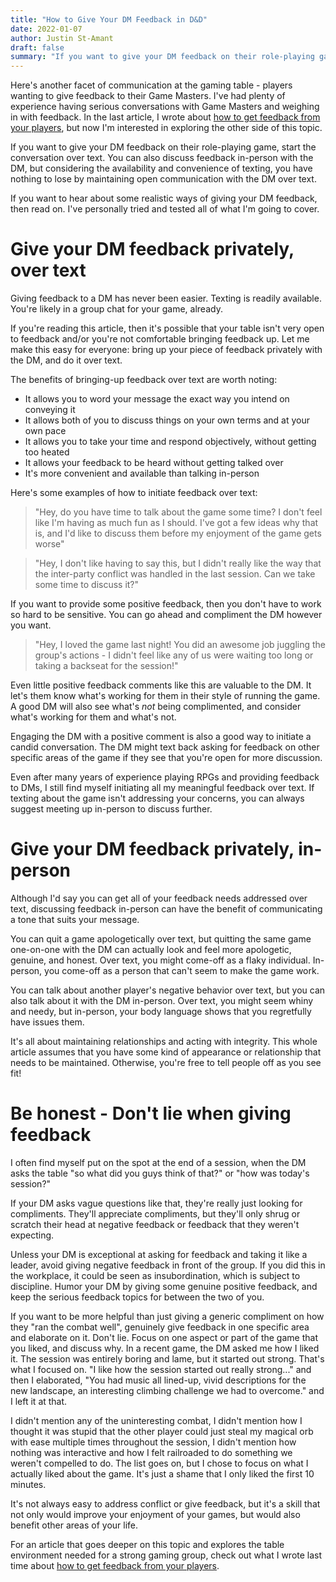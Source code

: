 ```yaml
---
title: "How to Give Your DM Feedback in D&D"
date: 2022-01-07
author: Justin St-Amant
draft: false
summary: "If you want to give your DM feedback on their role-playing game, start the conversation over text. You can also discuss feedback in-person with the DM, but considering the availability and convenience of texting, you have nothing to lose by maintaining open communication with the DM over text."
---
```


Here's another facet of communication at the gaming table - players
wanting to give feedback to their Game Masters. I've had plenty of
experience having serious conversations with Game Masters and weighing
in with feedback. In the last article, I wrote about [how to get
feedback from your players](/posts/how-to-get-player-feedback-in-dnd),
but now I'm interested in exploring the other side of this topic.

If you want to give your DM feedback on their role-playing game, start
the conversation over text. You can also discuss feedback in-person
with the DM, but considering the availability and convenience of
texting, you have nothing to lose by maintaining open communication
with the DM over text.

If you want to hear about some realistic ways of giving your DM
feedback, then read on. I've personally tried and tested all of what
I'm going to cover.

# Give your DM feedback privately, over text
Giving feedback to a DM has never been easier. Texting is readily
available. You're likely in a group chat for your game, already.

If you're reading this article, then it's possible that your table
isn't very open to feedback and/or you're not comfortable bringing
feedback up. Let me make this easy for everyone: bring up your piece
of feedback privately with the DM, and do it over text.

The benefits of bringing-up feedback over text are worth noting:
- It allows you to word your message the exact way you intend on
  conveying it
- It allows both of you to discuss things on your own terms and at
  your own pace
- It allows you to take your time and respond objectively, without
  getting too heated
- It allows your feedback to be heard without getting talked over
- It's more convenient and available than talking in-person

Here's some examples of how to initiate feedback over text:

> "Hey, do you have time to talk about the game some time? I don't
> feel like I'm having as much fun as I should. I've got a few ideas
> why that is, and I'd like to discuss them before my enjoyment of the
> game gets worse"

> "Hey, I don't like having to say this, but I didn't really like the
> way that the inter-party conflict was handled in the last session.
> Can we take some time to discuss it?"

If you want to provide some positive feedback, then you don't have to
work so hard to be sensitive. You can go ahead and compliment the DM
however you want.

> "Hey, I loved the game last night! You did an awesome job juggling
> the group's actions - I didn't feel like any of us were waiting too
> long or taking a backseat for the session!"

Even little positive feedback comments like this are valuable to the
DM. It let's them know what's working for them in their style of
running the game. A good DM will also see what's *not* being
complimented, and consider what's working for them and what's not.

Engaging the DM with a positive comment is also a good way to initiate
a candid conversation. The DM might text back asking for feedback on
other specific areas of the game if they see that you're open for more
discussion.

Even after many years of experience playing RPGs and providing
feedback to DMs, I still find myself initiating all my meaningful
feedback over text. If texting about the game isn't addressing your
concerns, you can always suggest meeting up in-person to discuss further.

# Give your DM feedback privately, in-person
Although I'd say you can get all of your feedback needs addressed over
text, discussing feedback in-person can have the benefit of
communicating a tone that suits your message.

You can quit a game apologetically over text, but quitting the same
game one-on-one with the DM can actually look and feel more
apologetic, genuine, and honest. Over text, you might come-off as a
flaky individual. In-person, you come-off as a person that can't seem
to make the game work.

You can talk about another player's negative behavior over text, but
you can also talk about it with the DM in-person. Over text, you might
seem whiny and needy, but in-person, your body language shows that you
regretfully have issues them.

It's all about maintaining relationships and acting with integrity.
This whole article assumes that you have some kind of appearance or
relationship that needs to be maintained. Otherwise, you're free to
tell people off as you see fit!

# Be honest - Don't lie when giving feedback
I often find myself put on the spot at the end of a session, when the
DM asks the table "so what did you guys think of that?" or "how was
today's session?"

If your DM asks vague questions like that, they're really just looking
for compliments. They'll appreciate compliments, but they'll only
shrug or scratch their head at negative feedback or feedback that they
weren't expecting.

Unless your DM is exceptional at asking for feedback and taking it
like a leader, avoid giving negative feedback in front of the group.
If you did this in the workplace, it could be seen as insubordination,
which is subject to discipline. Humor your DM by giving some genuine
positive feedback, and keep the serious feedback topics for between
the two of you.

If you want to be more helpful than just giving a generic compliment
on how they "ran the combat well", genuinely give feedback in one
specific area and elaborate on it. Don't lie. Focus on one aspect or
part of the game that you liked, and discuss why. In a recent game,
the DM asked me how I liked it. The session was entirely boring and
lame, but it started out strong. That's what I focused on. "I like how
the session started out really strong..." and then I elaborated, "You
had music all lined-up, vivid descriptions for the new landscape, an
interesting climbing challenge we had to overcome." and I left it at
that.

I didn't mention any of the uninteresting combat, I didn't mention how
I thought it was stupid that the other player could just steal my
magical orb with ease multiple times throughout the session, I didn't
mention how nothing was interactive and how I felt railroaded to do
something we weren't compelled to do. The list goes on, but I chose to
focus on what I actually liked about the game. It's just a shame that
I only liked the first 10 minutes.

It's not always easy to address conflict or give feedback, but it's a
skill that not only would improve your enjoyment of your games, but
would also benefit other areas of your life.

For an article that goes deeper on this topic and explores the table
environment needed for a strong gaming group, check out what I wrote
last time about [how to get feedback from your players](/posts/how-to-get-player-feedback-in-dnd).
